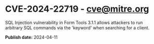 # CVE-2024-22719 - cve@mitre.org

SQL Injection vulnerability in Form Tools 3.1.1 allows attackers to run arbitrary SQL commands via the 'keyword' when searching for a client.

**Publish date:** 2024-04-11
